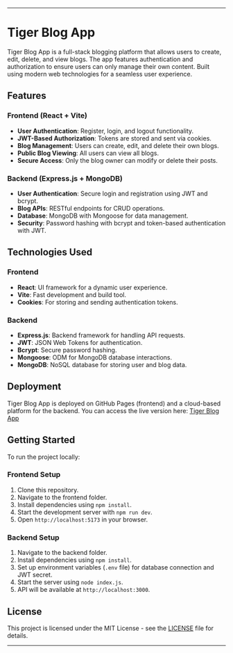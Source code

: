 ---

# Tiger Blog App

Tiger Blog App is a full-stack blogging platform that allows users to create, edit, delete, and view blogs. The app features authentication and authorization to ensure users can only manage their own content. Built using modern web technologies for a seamless user experience.

## Features

### Frontend (React + Vite)
- **User Authentication**: Register, login, and logout functionality.
- **JWT-Based Authorization**: Tokens are stored and sent via cookies.
- **Blog Management**: Users can create, edit, and delete their own blogs.
- **Public Blog Viewing**: All users can view all blogs.
- **Secure Access**: Only the blog owner can modify or delete their posts.

### Backend (Express.js + MongoDB)
- **User Authentication**: Secure login and registration using JWT and bcrypt.
- **Blog APIs**: RESTful endpoints for CRUD operations.
- **Database**: MongoDB with Mongoose for data management.
- **Security**: Password hashing with bcrypt and token-based authentication with JWT.

## Technologies Used

### Frontend
- **React**: UI framework for a dynamic user experience.
- **Vite**: Fast development and build tool.
- **Cookies**: For storing and sending authentication tokens.

### Backend
- **Express.js**: Backend framework for handling API requests.
- **JWT**: JSON Web Tokens for authentication.
- **Bcrypt**: Secure password hashing.
- **Mongoose**: ODM for MongoDB database interactions.
- **MongoDB**: NoSQL database for storing user and blog data.

## Deployment

Tiger Blog App is deployed on GitHub Pages (frontend) and a cloud-based platform for the backend. You can access the live version here: [Tiger Blog App](https://simple-blog-app-peach.vercel.app/)

## Getting Started

To run the project locally:

### Frontend Setup
1. Clone this repository.
2. Navigate to the frontend folder.
3. Install dependencies using `npm install`.
4. Start the development server with `npm run dev`.
5. Open `http://localhost:5173` in your browser.

### Backend Setup
1. Navigate to the backend folder.
2. Install dependencies using `npm install`.
3. Set up environment variables (`.env` file) for database connection and JWT secret.
4. Start the server using `node index.js`.
5. API will be available at `http://localhost:3000`.

## License

This project is licensed under the MIT License - see the [LICENSE](LICENSE) file for details.

---